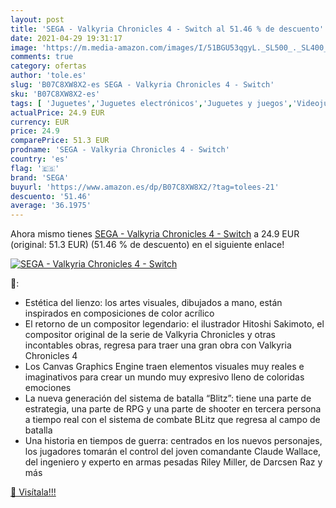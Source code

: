```yaml
---
layout: post
title: 'SEGA - Valkyria Chronicles 4 - Switch al 51.46 % de descuento'
date: 2021-04-29 19:31:17
image: 'https://m.media-amazon.com/images/I/51BGU53qgyL._SL500_._SL400_.jpg'
comments: true
category: ofertas
author: 'tole.es'
slug: 'B07C8XW8X2-es SEGA - Valkyria Chronicles 4 - Switch'
sku: 'B07C8XW8X2-es'
tags: [ 'Juguetes','Juguetes electrónicos','Juguetes y juegos','Videojuegos','Videojuegos para niños','sega', ]
actualPrice: 24.9 EUR
currency: EUR
price: 24.9
comparePrice: 51.3 EUR
prodname: 'SEGA - Valkyria Chronicles 4 - Switch'
country: 'es'
flag: '🇪🇸'
brand: 'SEGA'
buyurl: 'https://www.amazon.es/dp/B07C8XW8X2/?tag=tolees-21'
descuento: '51.46'
average: '36.1975'
---
```


Ahora mismo tienes [SEGA - Valkyria Chronicles 4 - Switch](https://www.amazon.es/dp/B07C8XW8X2/?tag=tolees-21) a 24.9 EUR (original: 51.3 EUR) (51.46 %  de descuento) en el siguiente enlace!

[![SEGA - Valkyria Chronicles 4 - Switch](https://m.media-amazon.com/images/I/51BGU53qgyL._SL500_._SL400_.jpg)](https://www.amazon.es/dp/B07C8XW8X2/?tag=tolees-21)

🔎:

- Estética del lienzo: los artes visuales, dibujados a mano, están inspirados en composiciones de color acrílico
- El retorno de un compositor legendario: el ilustrador Hitoshi Sakimoto, el compositor original de la serie de Valkyria Chronicles y otras incontables obras, regresa para traer una gran obra con Valkyria Chronicles 4
- Los Canvas Graphics Engine traen elementos visuales muy reales e imaginativos para crear un mundo muy expresivo lleno de coloridas emociones
- La nueva generación del sistema de batalla “Blitz”: tiene una parte de estrategia, una parte de RPG y una parte de shooter en tercera persona a tiempo real con el sistema de combate BLitz que regresa al campo de batalla
- Una historia en tiempos de guerra: centrados en los nuevos personajes, los jugadores tomarán el control del joven comandante Claude Wallace, del ingeniero y experto en armas pesadas Riley Miller, de Darcsen Raz y más

[🛒 Visítala!!!](https://www.amazon.es/dp/B07C8XW8X2/?tag=tolees-21)
